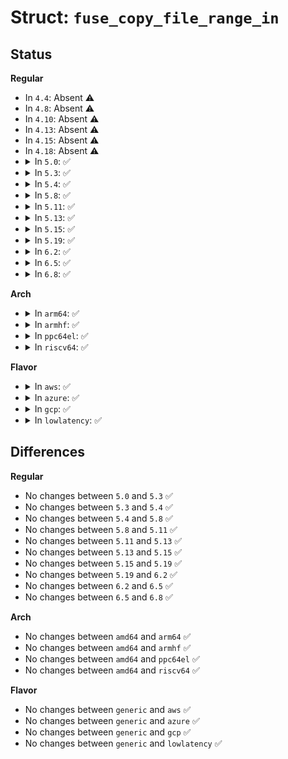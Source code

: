 # Struct: <code>fuse_copy_file_range_in</code>

## Status
<b>Regular</b>
<ul>
<li>
In <code>4.4</code>: Absent ⚠️
</li>
<li>
In <code>4.8</code>: Absent ⚠️
</li>
<li>
In <code>4.10</code>: Absent ⚠️
</li>
<li>
In <code>4.13</code>: Absent ⚠️
</li>
<li>
In <code>4.15</code>: Absent ⚠️
</li>
<li>
In <code>4.18</code>: Absent ⚠️
</li>
<li>
<details>
<summary>In <code>5.0</code>: ✅</summary>

```c
struct fuse_copy_file_range_in {
    uint64_t fh_in;
    uint64_t off_in;
    uint64_t nodeid_out;
    uint64_t fh_out;
    uint64_t off_out;
    uint64_t len;
    uint64_t flags;
};
```
</details>
</li>
<li>
<details>
<summary>In <code>5.3</code>: ✅</summary>

```c
struct fuse_copy_file_range_in {
    uint64_t fh_in;
    uint64_t off_in;
    uint64_t nodeid_out;
    uint64_t fh_out;
    uint64_t off_out;
    uint64_t len;
    uint64_t flags;
};
```
</details>
</li>
<li>
<details>
<summary>In <code>5.4</code>: ✅</summary>

```c
struct fuse_copy_file_range_in {
    uint64_t fh_in;
    uint64_t off_in;
    uint64_t nodeid_out;
    uint64_t fh_out;
    uint64_t off_out;
    uint64_t len;
    uint64_t flags;
};
```
</details>
</li>
<li>
<details>
<summary>In <code>5.8</code>: ✅</summary>

```c
struct fuse_copy_file_range_in {
    uint64_t fh_in;
    uint64_t off_in;
    uint64_t nodeid_out;
    uint64_t fh_out;
    uint64_t off_out;
    uint64_t len;
    uint64_t flags;
};
```
</details>
</li>
<li>
<details>
<summary>In <code>5.11</code>: ✅</summary>

```c
struct fuse_copy_file_range_in {
    uint64_t fh_in;
    uint64_t off_in;
    uint64_t nodeid_out;
    uint64_t fh_out;
    uint64_t off_out;
    uint64_t len;
    uint64_t flags;
};
```
</details>
</li>
<li>
<details>
<summary>In <code>5.13</code>: ✅</summary>

```c
struct fuse_copy_file_range_in {
    uint64_t fh_in;
    uint64_t off_in;
    uint64_t nodeid_out;
    uint64_t fh_out;
    uint64_t off_out;
    uint64_t len;
    uint64_t flags;
};
```
</details>
</li>
<li>
<details>
<summary>In <code>5.15</code>: ✅</summary>

```c
struct fuse_copy_file_range_in {
    uint64_t fh_in;
    uint64_t off_in;
    uint64_t nodeid_out;
    uint64_t fh_out;
    uint64_t off_out;
    uint64_t len;
    uint64_t flags;
};
```
</details>
</li>
<li>
<details>
<summary>In <code>5.19</code>: ✅</summary>

```c
struct fuse_copy_file_range_in {
    uint64_t fh_in;
    uint64_t off_in;
    uint64_t nodeid_out;
    uint64_t fh_out;
    uint64_t off_out;
    uint64_t len;
    uint64_t flags;
};
```
</details>
</li>
<li>
<details>
<summary>In <code>6.2</code>: ✅</summary>

```c
struct fuse_copy_file_range_in {
    uint64_t fh_in;
    uint64_t off_in;
    uint64_t nodeid_out;
    uint64_t fh_out;
    uint64_t off_out;
    uint64_t len;
    uint64_t flags;
};
```
</details>
</li>
<li>
<details>
<summary>In <code>6.5</code>: ✅</summary>

```c
struct fuse_copy_file_range_in {
    uint64_t fh_in;
    uint64_t off_in;
    uint64_t nodeid_out;
    uint64_t fh_out;
    uint64_t off_out;
    uint64_t len;
    uint64_t flags;
};
```
</details>
</li>
<li>
<details>
<summary>In <code>6.8</code>: ✅</summary>

```c
struct fuse_copy_file_range_in {
    uint64_t fh_in;
    uint64_t off_in;
    uint64_t nodeid_out;
    uint64_t fh_out;
    uint64_t off_out;
    uint64_t len;
    uint64_t flags;
};
```
</details>
</li>
</ul>
<b>Arch</b>
<ul>
<li>
<details>
<summary>In <code>arm64</code>: ✅</summary>

```c
struct fuse_copy_file_range_in {
    uint64_t fh_in;
    uint64_t off_in;
    uint64_t nodeid_out;
    uint64_t fh_out;
    uint64_t off_out;
    uint64_t len;
    uint64_t flags;
};
```
</details>
</li>
<li>
<details>
<summary>In <code>armhf</code>: ✅</summary>

```c
struct fuse_copy_file_range_in {
    uint64_t fh_in;
    uint64_t off_in;
    uint64_t nodeid_out;
    uint64_t fh_out;
    uint64_t off_out;
    uint64_t len;
    uint64_t flags;
};
```
</details>
</li>
<li>
<details>
<summary>In <code>ppc64el</code>: ✅</summary>

```c
struct fuse_copy_file_range_in {
    uint64_t fh_in;
    uint64_t off_in;
    uint64_t nodeid_out;
    uint64_t fh_out;
    uint64_t off_out;
    uint64_t len;
    uint64_t flags;
};
```
</details>
</li>
<li>
<details>
<summary>In <code>riscv64</code>: ✅</summary>

```c
struct fuse_copy_file_range_in {
    uint64_t fh_in;
    uint64_t off_in;
    uint64_t nodeid_out;
    uint64_t fh_out;
    uint64_t off_out;
    uint64_t len;
    uint64_t flags;
};
```
</details>
</li>
</ul>
<b>Flavor</b>
<ul>
<li>
<details>
<summary>In <code>aws</code>: ✅</summary>

```c
struct fuse_copy_file_range_in {
    uint64_t fh_in;
    uint64_t off_in;
    uint64_t nodeid_out;
    uint64_t fh_out;
    uint64_t off_out;
    uint64_t len;
    uint64_t flags;
};
```
</details>
</li>
<li>
<details>
<summary>In <code>azure</code>: ✅</summary>

```c
struct fuse_copy_file_range_in {
    uint64_t fh_in;
    uint64_t off_in;
    uint64_t nodeid_out;
    uint64_t fh_out;
    uint64_t off_out;
    uint64_t len;
    uint64_t flags;
};
```
</details>
</li>
<li>
<details>
<summary>In <code>gcp</code>: ✅</summary>

```c
struct fuse_copy_file_range_in {
    uint64_t fh_in;
    uint64_t off_in;
    uint64_t nodeid_out;
    uint64_t fh_out;
    uint64_t off_out;
    uint64_t len;
    uint64_t flags;
};
```
</details>
</li>
<li>
<details>
<summary>In <code>lowlatency</code>: ✅</summary>

```c
struct fuse_copy_file_range_in {
    uint64_t fh_in;
    uint64_t off_in;
    uint64_t nodeid_out;
    uint64_t fh_out;
    uint64_t off_out;
    uint64_t len;
    uint64_t flags;
};
```
</details>
</li>
</ul>

## Differences
<b>Regular</b>
<ul>
<li>
No changes between <code>5.0</code> and <code>5.3</code> ✅
</li>
<li>
No changes between <code>5.3</code> and <code>5.4</code> ✅
</li>
<li>
No changes between <code>5.4</code> and <code>5.8</code> ✅
</li>
<li>
No changes between <code>5.8</code> and <code>5.11</code> ✅
</li>
<li>
No changes between <code>5.11</code> and <code>5.13</code> ✅
</li>
<li>
No changes between <code>5.13</code> and <code>5.15</code> ✅
</li>
<li>
No changes between <code>5.15</code> and <code>5.19</code> ✅
</li>
<li>
No changes between <code>5.19</code> and <code>6.2</code> ✅
</li>
<li>
No changes between <code>6.2</code> and <code>6.5</code> ✅
</li>
<li>
No changes between <code>6.5</code> and <code>6.8</code> ✅
</li>
</ul>
<b>Arch</b>
<ul>
<li>
No changes between <code>amd64</code> and <code>arm64</code> ✅
</li>
<li>
No changes between <code>amd64</code> and <code>armhf</code> ✅
</li>
<li>
No changes between <code>amd64</code> and <code>ppc64el</code> ✅
</li>
<li>
No changes between <code>amd64</code> and <code>riscv64</code> ✅
</li>
</ul>
<b>Flavor</b>
<ul>
<li>
No changes between <code>generic</code> and <code>aws</code> ✅
</li>
<li>
No changes between <code>generic</code> and <code>azure</code> ✅
</li>
<li>
No changes between <code>generic</code> and <code>gcp</code> ✅
</li>
<li>
No changes between <code>generic</code> and <code>lowlatency</code> ✅
</li>
</ul>
